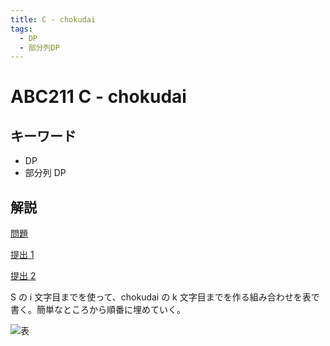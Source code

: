 ```yaml
---
title: C - chokudai
tags:
  - DP
  - 部分列DP
---
```


# ABC211 C - chokudai

## キーワード

- DP
- 部分列 DP

## 解説

[問題](https://atcoder.jp/contests/abc211/tasks/abc211_c)

[提出 1](https://atcoder.jp/contests/abc211/submissions/44002265)

[提出 2](https://atcoder.jp/contests/abc211/submissions/44002581)

S の i 文字目までを使って、chokudai の k 文字目までを作る組み合わせを表で書く。簡単なところから順番に埋めていく。

![表](/dp_table.png)
